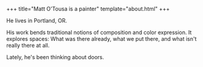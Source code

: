 +++
title="Matt O'Tousa is a painter"
template="about.html"
+++

He lives in Portland, OR.

His work bends traditional notions of composition and color expression.
It explores spaces:
What was there already,
what we put there,
and what isn't really there at all.

Lately, he's been thinking about doors.
